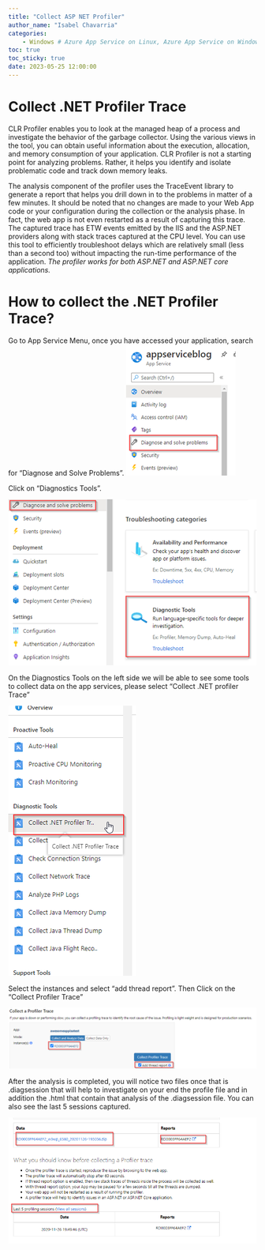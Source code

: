 ```yaml
---
title: "Collect ASP NET Profiler"
author_name: "Isabel Chavarria"
categories:
    - Windows # Azure App Service on Linux, Azure App Service on Windows, Function App, Azure VM, Azure SDK
toc: true
toc_sticky: true
date: 2023-05-25 12:00:00
---
```


# Collect .NET Profiler Trace

CLR Profiler enables you to look at the managed heap of a process and investigate the behavior of the garbage collector. Using the various views in the tool, you can obtain useful information about the execution, allocation, and memory consumption of your application. CLR Profiler is not a starting point for analyzing problems. Rather, it helps you identify and isolate problematic code and track down memory leaks.

The analysis component of the profiler uses the TraceEvent library to generate a report that helps you drill down in to the problems in matter of a few minutes. It should be noted that no changes are made to your Web App code or your configuration during the collection or the analysis phase. In fact, the web app is not even restarted as a result of capturing this trace. The captured trace has ETW events emitted by the IIS and the ASP.NET providers along with stack traces captured at the CPU level. You can use this tool to efficiently troubleshoot delays which are relatively small (less than a second too) without impacting the run-time performance of the application. *The profiler works for both ASP.NET and ASP.NET core applications.*

# How to collect the .NET Profiler Trace?

Go to App Service Menu, once you have accessed your application, search for “Diagnose and Solve Problems”.
                ![flow](/media/2023/profiler/01.png)

Click on “Diagnostics Tools”.

![flow](/media/2023/profiler/02.png)

On the Diagnostics Tools on the left side we will be able to see some tools to collect data on the app services, please select “Collect .NET profiler Trace”

![flow](/media/2023/profiler/03.png)

Select the instances and select “add thread report”. Then Click on the “Collect Profiler Trace”

![flow](/media/2023/profiler/04.png)

After the analysis is completed, you will notice two files once that is .diagsession that will help to investigate on your end the profile file and in addition the .html that contain that analysis of the .diagsession file. You can also see the last 5 sessions captured.

![flow](/media/2023/profiler/06.png)